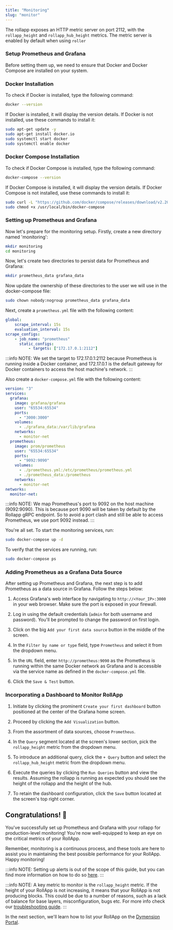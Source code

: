 ```yaml
---
title: "Monitoring"
slug: "monitor"
---
```


The rollapp exposes an HTTP metric server on port 2112, with the `rollapp_height` and `rollapp_hub_height` metrics.
The metric server is enabled by default when using `roller`

### Setup Prometheus and Grafana

Before setting them up, we need to ensure that Docker and Docker Compose are installed on your system.

### Docker Installation

To check if Docker is installed, type the following command:

```bash
docker --version
```

If Docker is installed, it will display the version details. If Docker is not installed, use these commands to install it:

```bash
sudo apt-get update -y
sudo apt-get install docker.io
sudo systemctl start docker
sudo systemctl enable docker
```

### Docker Compose Installation

To check if Docker Compose is installed, type the following command:

```bash
docker-compose --version
```

If Docker Compose is installed, it will display the version details. If Docker Compose is not installed, use these commands to install it:

```bash
sudo curl -L "https://github.com/docker/compose/releases/download/v2.20.2/docker-compose-$(uname -s)-$(uname -m)" -o /usr/local/bin/docker-compose
sudo chmod +x /usr/local/bin/docker-compose
```

### Setting up Prometheus and Grafana

Now let's prepare for the monitoring setup. Firstly, create a new directory named 'monitoring':

```bash
mkdir monitoring
cd monitoring
```

Now, let's create two directories to persist data for Prometheus and Grafana:

```bash
mkdir prometheus_data grafana_data
```

Now update the ownership of these directories to the user we will use in the docker-compose file:

```bash
sudo chown nobody:nogroup prometheus_data grafana_data
```

Next, create a `prometheus.yml` file with the following content:

```yml
global:
    scrape_interval: 15s
    evaluation_interval: 15s
scrape_configs:
    - job_name: "prometheus"
      static_configs:
          - targets: ["172.17.0.1:2112"]
```

:::info NOTE:
We set the target to 172.17.0.1:2112 because Prometheus is running inside a Docker container, and 172.17.0.1 is the default gateway for Docker containers to access the host machine's network.
:::

Also create a `docker-compose.yml` file with the following content:

```yml
version: "3"
services:
  grafana:
    image: grafana/grafana
    user: "65534:65534"
    ports:
      - "3000:3000"
    volumes:
      - ./grafana_data:/var/lib/grafana
    networks:
      - monitor-net
  prometheus:
    image: prom/prometheus
    user: "65534:65534"
    ports:
      - "9092:9090"
    volumes:
      - ./prometheus.yml:/etc/prometheus/prometheus.yml
      - ./prometheus_data:/prometheus
    networks:
      - monitor-net
networks:
  monitor-net:
```

:::info NOTE:
We map Prometheus's port to 9092 on the host machine (9092:9090). This is because port 9090 will be taken by default by the Rollapp gRPC endpoint. So to avoid a port clash and still be able to access Prometheus, we use port 9092 instead.
:::

You're all set. To start the monitoring services, run:

```bash
sudo docker-compose up -d
```

To verify that the services are running, run:

```bash
sudo docker-compose ps
```

### Adding Prometheus as a Grafana Data Source

After setting up Prometheus and Grafana, the next step is to add Prometheus as a data source in Grafana. Follow the steps below:

1. Access Grafana's web interface by navigating to `http://<Your_IP>:3000` in your web browser. Make sure the port is exposed in your firewall.

2. Log in using the default credentials (`admin` for both username and password). You'll be prompted to change the password on first login.

3. Click on the big `Add your first data source` button in the middle of the screen.

4. In the `Filter by name or type` field, type `Prometheus` and select it from the dropdown menu.

5. In the `URL` field, enter `http://prometheus:9090` as the Prometheus is running within the same Docker network as Grafana and is accessible via the service name as defined in the `docker-compose.yml` file.

6. Click the `Save & Test` button.

### Incorporating a Dashboard to Monitor RollApp

1. Initiate by clicking the prominent `Create your first dashboard` button positioned at the center of the Grafana home screen.

2. Proceed by clicking the `Add Visualization` button.

3. From the assortment of data sources, choose `Prometheus`.

4. In the `Query` segment located at the screen's lower section, pick the `rollapp_height` metric from the dropdown menu.

5. To introduce an additional query, click the `+ Query` button and select the `rollapp_hub_height` metric from the dropdown menu.

6. Execute the queries by clicking the `Run Queries` button and view the results. Assuming the rollapp is running as expected you should see the height of the rollapp and the height of the hub.

7. To retain the dashboard configuration, click the `Save` button located at the screen's top right corner.

## Congratulations! 🎉

You've successfully set up Prometheus and Grafana with your rollapp for production-level monitoring! You're now well-equipped to keep an eye on the critical metrics of your RollApp.

Remember, monitoring is a continuous process, and these tools are here to assist you in maintaining the best possible performance for your RollApp. Happy monitoring!

:::info NOTE:
Setting up alerts is out of the scope of this guide, but you can find more information on how to do so [here](https://prometheus.io/docs/alerting/latest/overview/).
:::

:::info NOTE:
A key metric to monitor is the `rollapp_height` metric. If the height of your RollApp is not increasing, it means that your RollApp is not producing blocks. This could be due to a number of reasons, such as a lack of balance for base layers, misconfiguration, bugs etc. For more info check our [troubleshooting guide](../troubleshooting/overview).
:::

In the next section, we'll learn how to list your RollApp on the [Dymension Portal](https://portal.dymension.xyz).
